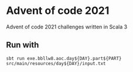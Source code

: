 # Advent of code 2021

Advent of code 2021 challenges written in Scala 3

## Run with

```shell
sbt run exe.bbllw8.aoc.day${DAY}.part${PART} src/main/resources/day${DAY}/input.txt
```
